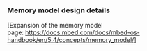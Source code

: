 ### Memory model design details

[Expansion of the memory model page: https://docs.mbed.com/docs/mbed-os-handbook/en/5.4/concepts/memory_model/]

